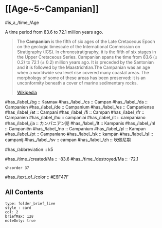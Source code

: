 # [[Age~5~Campanian]]

#is_a_/time_/Age 

A time period from 83.6 to 72.1 million years ago. 

> The **Campanian** is the fifth of six ages of the Late Cretaceous Epoch on the geologic timescale of the International Commission on Stratigraphy (ICS). In chronostratigraphy, it is the fifth of six stages in the Upper Cretaceous Series. Campanian spans the time from 83.6 (± 0.2) to 72.1 (± 0.2) million years ago. It is preceded by the Santonian and it is followed by the Maastrichtian.The Campanian was an age when a worldwide sea level rise covered many coastal areas. The morphology of some of these areas has been preserved: it is an unconformity beneath a cover of marine sedimentary rocks.
>
> [Wikipedia](https://en.wikipedia.org/wiki/Campanian)

#has_/label_/bg  :: Кампан
#has_/label_/cs  :: Campan
#has_/label_/da  :: Campanien
#has_/label_/de  :: Campanium
#has_/label_/es  :: Campaniense
#has_/label_/et  :: Campani
#has_/label_/fi  :: Campan
#has_/label_/fr  :: Campanien
#has_/label_/hu  :: campaniai
#has_/label_/it  :: campaniano
#has_/label_/ja  :: カンパニアン期
#has_/label_/lt  :: Kampanis
#has_/label_/nl  :: Campaniën
#has_/label_/no  :: Campanium
#has_/label_/pl  :: Kampan
#has_/label_/pt  :: Campaniano
#has_/label_/sk  :: kampán
#has_/label_/sl  :: campanij
#has_/label_/sv  :: campan
#has_/label_/zh  :: 坎佩尼期

#has_/abbreviation :: k5

#has_/time_/created/Ma :: -83.6 
#has_/time_/destroyed/Ma :: -72.1 

    sh:order 37 

#has_/text_of_/color :: #E6F47F

## All Contents

```ccard
type: folder_brief_live
style : card
col: 2
briefMax: 128
noteOnly: true
```



